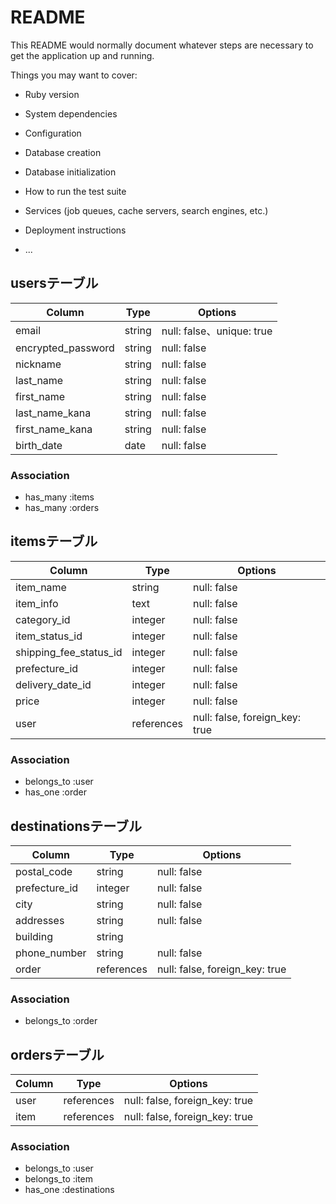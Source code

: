 # README

This README would normally document whatever steps are necessary to get the
application up and running.

Things you may want to cover:

* Ruby version

* System dependencies

* Configuration

* Database creation

* Database initialization

* How to run the test suite

* Services (job queues, cache servers, search engines, etc.)

* Deployment instructions

* ...

## usersテーブル

|Column                |Type       |Options                       |
|----------------------|-----------|------------------------------|
| email                | string    | null: false、unique: true    |
| encrypted_password   | string    | null: false                  |
| nickname             | string    | null: false                  |
| last_name            | string    | null: false                  |
| first_name           | string    | null: false                  |
| last_name_kana       | string    | null: false                  |
| first_name_kana      | string    | null: false                  |
| birth_date           | date      | null: false                  |

### Association
 - has_many :items
 - has_many :orders



## itemsテーブル

|Column                    |Type           |Options                             |
|--------------------------|---------------|------------------------------------|
| item_name                | string        | null: false                        |
| item_info                | text          | null: false                        |
| category_id              | integer       | null: false                        |
| item_status_id           | integer       | null: false                        |
| shipping_fee_status_id   | integer       | null: false                        |
| prefecture_id            | integer       | null: false                        |
| delivery_date_id         | integer       | null: false                        |
| price                    | integer       | null: false                        |
| user                     | references    | null: false, foreign_key: true     |

### Association
 - belongs_to :user
 - has_one :order




## destinationsテーブル

|Column                    |Type           |Options                            |
|--------------------------|---------------|-----------------------------------|
| postal_code              | string        | null: false                       |
| prefecture_id            | integer       | null: false                       |
| city                     | string        | null: false                       |
| addresses                | string        | null: false                       |
| building                 | string        |                                   |
| phone_number             | string        | null: false                       |
| order                    | references    | null: false, foreign_key: true    |


### Association
 - belongs_to :order





## ordersテーブル
|Column                 |Type           |Options                       |
|------------------|---------------|-----------------------------------|
| user             | references    | null: false, foreign_key: true    |
| item             | references    | null: false, foreign_key: true    |

### Association
- belongs_to :user
- belongs_to :item
- has_one :destinations
